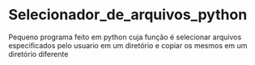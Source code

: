 # Selecionador_de_arquivos_python
Pequeno programa feito em python cuja função é selecionar arquivos especificados pelo usuario em 
um diretório e copiar os mesmos em um diretório diferente
